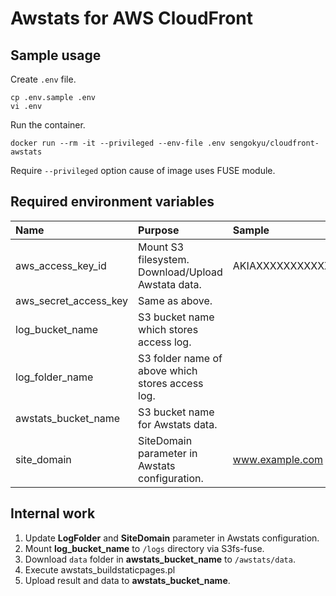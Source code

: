 # Awstats for AWS CloudFront

## Sample usage

Create `.env` file.

```console
cp .env.sample .env
vi .env
```

Run the container.

```console
docker run --rm -it --privileged --env-file .env sengokyu/cloudfront-awstats
```

Require `--privileged` option cause of image uses FUSE module.

## Required environment variables

| Name                  | Purpose                                            | Sample           |
| :-------------------- | :------------------------------------------------- | :--------------- |
| aws_access_key_id     | Mount S3 filesystem. Download/Upload Awstata data. | AKIAXXXXXXXXXXXX |
| aws_secret_access_key | Same as above.                                     |                  |
| log_bucket_name       | S3 bucket name which stores access log.            |                  |
| log_folder_name       | S3 folder name of above which stores access log.   |                  |
| awstats_bucket_name   | S3 bucket name for Awstats data.                   |                  |
| site_domain           | SiteDomain parameter in Awstats configuration.     | www.example.com  |

## Internal work

1. Update **LogFolder** and **SiteDomain** parameter in Awstats configuration.
1. Mount **log_bucket_name** to `/logs` directory via S3fs-fuse.
1. Download `data` folder in **awstats_bucket_name** to `/awstats/data`.
1. Execute awstats_buildstaticpages.pl
1. Upload result and data to **awstats_bucket_name**.
